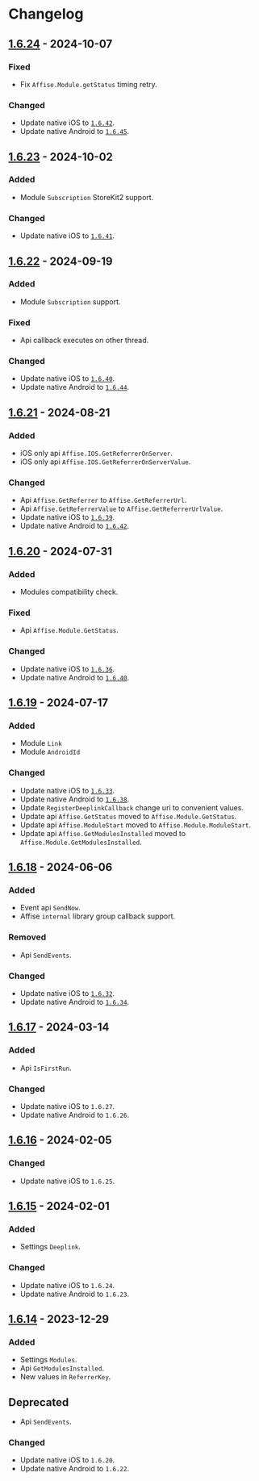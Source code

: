 # Changelog

## [1.6.24] - 2024-10-07

### Fixed

- Fix `Affise.Module.getStatus` timing retry.

### Changed

- Update native iOS to [`1.6.42`](https://github.com/affise/sdk-ios/blob/1.6.42/CHANGELOG.md).
- Update native Android to [`1.6.45`](https://github.com/affise/sdk-android/blob/v1.6.45/CHANGELOG.md).
  
## [1.6.23] - 2024-10-02

### Added

- Module `Subscription` StoreKit2 support.

### Changed

- Update native iOS to [`1.6.41`](https://github.com/affise/sdk-ios/blob/1.6.41/CHANGELOG.md).

## [1.6.22] - 2024-09-19

### Added

- Module `Subscription` support.

### Fixed

- Api callback executes on other thread.

### Changed

- Update native iOS to [`1.6.40`](https://github.com/affise/sdk-ios/blob/1.6.40/CHANGELOG.md).
- Update native Android to [`1.6.44`](https://github.com/affise/sdk-android/blob/v1.6.44/CHANGELOG.md).

## [1.6.21] - 2024-08-21

### Added

- iOS only api `Affise.IOS.GetReferrerOnServer`.
- iOS only api `Affise.IOS.GetReferrerOnServerValue`.

### Changed

- Api `Affise.GetReferrer` to `Affise.GetReferrerUrl`.
- Api `Affise.GetReferrerValue` to `Affise.GetReferrerUrlValue`.
- Update native iOS to [`1.6.39`](https://github.com/affise/sdk-ios/blob/1.6.39/CHANGELOG.md).
- Update native Android to [`1.6.42`](https://github.com/affise/sdk-android/blob/v1.6.42/CHANGELOG.md).

## [1.6.20] - 2024-07-31

### Added

- Modules compatibility check.

### Fixed

- Api `Affise.Module.GetStatus`.

### Changed

- Update native iOS to [`1.6.36`](https://github.com/affise/sdk-ios/blob/1.6.36/CHANGELOG.md).
- Update native Android to [`1.6.40`](https://github.com/affise/sdk-android/blob/v1.6.40/CHANGELOG.md).

## [1.6.19] - 2024-07-17

### Added

- Module `Link`
- Module `AndroidId`

### Changed

- Update native iOS to [`1.6.33`](https://github.com/affise/sdk-ios/blob/1.6.33/CHANGELOG.md).
- Update native Android to [`1.6.38`](https://github.com/affise/sdk-android/blob/v1.6.38/CHANGELOG.md).
- Update `RegisterDeeplinkCallback` change uri to convenient values.
- Update api `Affise.GetStatus` moved to `Affise.Module.GetStatus`.
- Update api `Affise.ModuleStart` moved to `Affise.Module.ModuleStart`.
- Update api `Affise.GetModulesInstalled` moved to `Affise.Module.GetModulesInstalled`.

## [1.6.18] - 2024-06-06

### Added

- Event api `SendNow`.
- Affise `internal` library group callback support.

### Removed

- Api `SendEvents`.

### Changed

- Update native iOS to [`1.6.32`](https://github.com/affise/sdk-ios/blob/1.6.32/CHANGELOG.md).
- Update native Android to [`1.6.34`](https://github.com/affise/sdk-android/blob/v1.6.34/CHANGELOG.md).

## [1.6.17] - 2024-03-14

### Added

- Api `IsFirstRun`.

### Changed

- Update native iOS to `1.6.27`.
- Update native Android to `1.6.26`.

## [1.6.16] - 2024-02-05

### Changed

- Update native iOS to `1.6.25`.

## [1.6.15] - 2024-02-01

### Added

- Settings `Deeplink`.

### Changed

- Update native iOS to `1.6.24`.
- Update native Android to `1.6.23`.

## [1.6.14] - 2023-12-29

### Added

- Settings `Modules`.
- Api `GetModulesInstalled`.
- New values in `ReferrerKey`.

## Deprecated

- Api `SendEvents`.

### Changed

- Update native iOS to `1.6.20`.
- Update native Android to `1.6.22`.
  
[1.6.24]: https://github.com/affise/sdk-unity/compare/1.6.23...1.6.24
[1.6.23]: https://github.com/affise/sdk-unity/compare/1.6.22...1.6.23
[1.6.22]: https://github.com/affise/sdk-unity/compare/1.6.21...1.6.22
[1.6.21]: https://github.com/affise/sdk-unity/compare/1.6.20...1.6.21
[1.6.20]: https://github.com/affise/sdk-unity/compare/1.6.19...1.6.20
[1.6.19]: https://github.com/affise/sdk-unity/compare/1.6.18...1.6.19
[1.6.18]: https://github.com/affise/sdk-unity/compare/1.6.17...1.6.18
[1.6.17]: https://github.com/affise/sdk-unity/compare/1.6.16...1.6.17
[1.6.16]: https://github.com/affise/sdk-unity/compare/1.6.15...1.6.16
[1.6.15]: https://github.com/affise/sdk-unity/compare/1.6.14...1.6.15
[1.6.14]: https://github.com/affise/sdk-unity/compare/1.6.13...1.6.14
